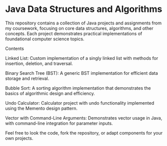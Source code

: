 # Java Data Structures and Algorithms
This repository contains a collection of Java projects and assignments from my coursework, focusing on core data structures, algorithms, and other concepts. Each project demonstrates practical implementations of foundational computer science topics.

Contents

  Linked List: Custom implementation of a singly linked list with methods for insertion, deletion, and traversal.
  
  Binary Search Tree (BST): A generic BST implementation for efficient data storage and retrieval.
  
  Bubble Sort: A sorting algorithm implementation that demonstrates the basics of algorithmic design and efficiency.
  
  Undo Calculator: Calculator project with undo functionality implemented using the Memento design pattern.
  
  Vector with Command-Line Arguments: Demonstrates vector usage in Java, with command-line integration for parameter inputs.

Feel free to look the code, fork the repository, or adapt components for your own projects.
